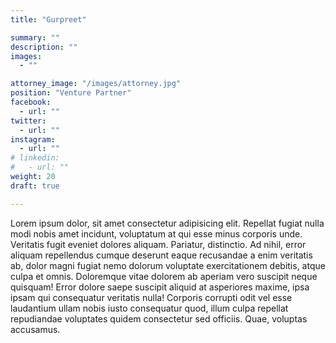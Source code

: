 ```yaml
---
title: "Gurpreet"

summary: ""
description: ""
images:
  - ""

attorney_image: "/images/attorney.jpg"
position: "Venture Partner"
facebook:
  - url: ""
twitter:
  - url: ""
instagram:
  - url: ""
# linkedin:
#   - url: ""
weight: 20
draft: true

---
```


Lorem ipsum dolor, sit amet consectetur adipisicing elit. Repellat fugiat nulla modi nobis amet incidunt, voluptatum at qui esse minus corporis unde. Veritatis fugit eveniet dolores aliquam. Pariatur, distinctio. Ad nihil, error aliquam repellendus cumque deserunt eaque recusandae a enim veritatis ab, dolor magni fugiat nemo dolorum voluptate exercitationem debitis, atque culpa et omnis. Doloremque vitae dolorem ab aperiam vero suscipit neque quisquam! Error dolore saepe suscipit aliquid at asperiores maxime, ipsa ipsam qui consequatur veritatis nulla! Corporis corrupti odit vel esse laudantium ullam nobis iusto consequatur quod, illum culpa repellat repudiandae voluptates quidem consectetur sed officiis. Quae, voluptas accusamus.